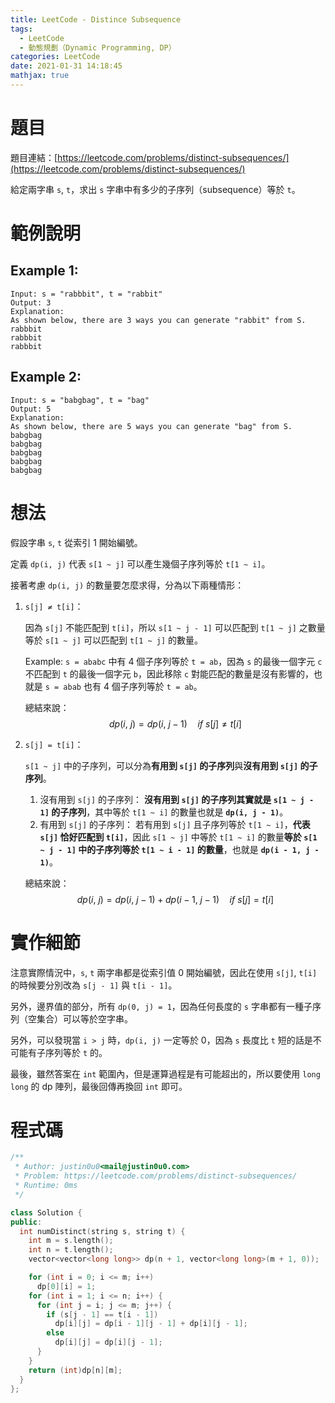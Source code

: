 ```yaml
---
title: LeetCode - Distince Subsequence
tags:
  - LeetCode
  - 動態規劃（Dynamic Programming, DP）
categories: LeetCode
date: 2021-01-31 14:18:45
mathjax: true
---
```


# 題目
題目連結：[https://leetcode.com/problems/distinct-subsequences/](https://leetcode.com/problems/distinct-subsequences/)

給定兩字串 `s`, `t`，求出 `s` 字串中有多少的子序列（subsequence）等於 `t`。

# 範例說明

## Example 1:

```
Input: s = "rabbbit", t = "rabbit"
Output: 3
Explanation:
As shown below, there are 3 ways you can generate "rabbit" from S.
rabbbit
rabbbit
rabbbit
```

## Example 2:

```
Input: s = "babgbag", t = "bag"
Output: 5
Explanation:
As shown below, there are 5 ways you can generate "bag" from S.
babgbag
babgbag
babgbag
babgbag
babgbag
```

<!-- More -->

# 想法

假設字串 `s`, `t` 從索引 1 開始編號。

定義 `dp(i, j)` 代表 `s[1 ~ j]` 可以產生幾個子序列等於 `t[1 ~ i]`。

接著考慮 `dp(i, j)` 的數量要怎麼求得，分為以下兩種情形：
1. `s[j] ≠ t[i]`：
   
    因為 `s[j]` 不能匹配到 `t[i]`，所以 `s[1 ~ j - 1]` 可以匹配到 `t[1 ~ j]` 之數量等於 `s[1 ~ j]` 可以匹配到 `t[1 ~ j]` 的數量。
    
    Example: `s = ababc` 中有 4 個子序列等於 `t = ab`，因為 `s` 的最後一個字元 `c` 不匹配到 `t` 的最後一個字元 `b`，因此移除 `c` 對能匹配的數量是沒有影響的，也就是 `s = abab` 也有 4 個子序列等於 `t = ab`。

    總結來說：
      $$dp(i,\ j)=dp(i,\ j-1)\quad if\ s[j]\ne t[i]$$

2. `s[j] = t[i]`：

    `s[1 ~ j]` 中的子序列，可以分為**有用到 `s[j]` 的子序列**與**沒有用到 `s[j]` 的子序列**。
    
    1. 沒有用到 `s[j]` 的子序列：
      **沒有用到 `s[j]` 的子序列其實就是 `s[1 ~ j - 1]` 的子序列**，其中等於 `t[1 ~ i]` 的數量也就是 **`dp(i, j - 1)`**。
    2. 有用到 `s[j]` 的子序列：
      若有用到 `s[j]` 且子序列等於 `t[1 ~ i]`，**代表 `s[j]` 恰好匹配到 `t[i]`**，因此 `s[1 ~ j]` 中等於 `t[1 ~ i]` 的數量**等於 `s[1 ~ j - 1]` 中的子序列等於 `t[1 ~ i - 1]` 的數量**，也就是 **`dp(i - 1, j - 1)`**。

    總結來說：
      $$dp(i,\ j)=dp(i,\ j-1)+dp(i-1,\ j-1)\quad if\ s[j]=t[i]$$

# 實作細節

注意實際情況中，`s`, `t` 兩字串都是從索引值 0 開始編號，因此在使用 `s[j]`, `t[i]` 的時候要分別改為 `s[j - 1]` 與 `t[i - 1]`。

另外，邊界值的部分，所有 `dp(0, j) = 1`，因為任何長度的 `s` 字串都有一種子序列（空集合）可以等於空字串。

另外，可以發現當 `i > j` 時，`dp(i, j)` 一定等於 0，因為 `s` 長度比 `t` 短的話是不可能有子序列等於 `t` 的。

最後，雖然答案在 `int` 範圍內，但是運算過程是有可能超出的，所以要使用 `long long` 的 dp 陣列，最後回傳再換回 `int` 即可。

# 程式碼

```cpp
/**
 * Author: justin0u0<mail@justin0u0.com>
 * Problem: https://leetcode.com/problems/distinct-subsequences/
 * Runtime: 0ms
 */

class Solution {
public:
  int numDistinct(string s, string t) {
    int m = s.length();
    int n = t.length();
    vector<vector<long long>> dp(n + 1, vector<long long>(m + 1, 0));

    for (int i = 0; i <= m; i++)
      dp[0][i] = 1;
    for (int i = 1; i <= n; i++) {
      for (int j = i; j <= m; j++) {
        if (s[j - 1] == t[i - 1])
          dp[i][j] = dp[i - 1][j - 1] + dp[i][j - 1];
        else
          dp[i][j] = dp[i][j - 1];
      }
    }
    return (int)dp[n][m];
  }
};

```
